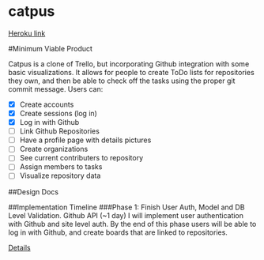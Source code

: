 # catpus
[Heroku link][heroku]

#Minimum Viable Product

Catpus is a clone of Trello, but incorporating Github integration with some basic visualizations. It allows for people to create ToDo lists for repositories they own, and then be able to check off the tasks using the proper git commit message. Users can:

- [x] Create accounts
- [x] Create sessions (log in)
- [x] Log in with Github
- [ ] Link Github Repositories
- [ ] Have a profile page with details pictures
- [ ] Create organizations
- [ ] See current contributers to repository
- [ ] Assign members to tasks
- [ ] Visualize repository data

##Design Docs

##Implementation Timeline
###Phase 1: Finish User Auth, Model and DB Level Validation. Github API (~1 day)
I will implement user authentication with Github and site level auth. By the end of this phase users will be able to log in with Github, and create boards that are linked to repositories.

[Details][phase-one]

[phase-one]: ./docs/phase1.md

[heroku]: 'http://catpus.herokuapp.com/'
